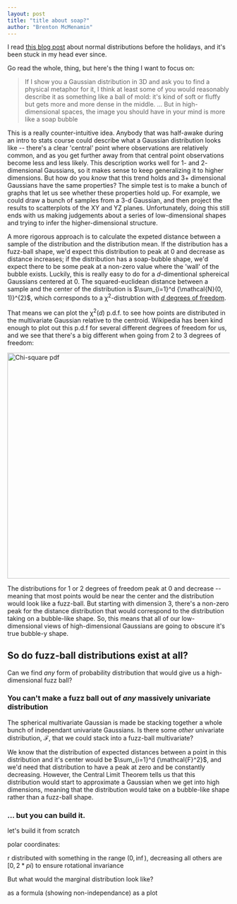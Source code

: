 ```yaml
---
layout: post
title: "title about soap?"
author: "Brenton McMenamin"
---
```


I read [this blog post](http://www.inference.vc/high-dimensional-gaussian-distributions-are-soap-bubble/) about normal distributions before the holidays, and it's been stuck in my head ever since.

Go read the whole, thing, but here's the thing I want to focus on:

> If I show you a Gaussian distribution in 3D and ask you to find a physical metaphor for it, I think at least some of you would reasonably describe it as something like a ball of mold: it's kind of soft or fluffy but gets more and more dense in the middle. ... But in high-dimensional spaces, the image you should have in your mind is more like a soap bubble

This is a really counter-intuitive idea. Anybody that was half-awake during an intro to stats course could describe what a Gaussian distribution looks like -- there's a clear 'central' point where observations are relatively common, and as you get further away from that central point observations become less and less likely. This description works well for 1- and 2- dimensional Gaussians, so it makes sense to keep generalizing it to higher dimensions. But how do you *know* that this trend holds and 3+ dimensional Gaussians have the same properties? The simple test is to make a bunch of graphs that let us see whether these properties hold up. For example, we could draw a bunch of samples from a 3-d Gaussian, and then project the results to scatterplots of the XY and YZ planes. Unfortunately, doing this still ends with us making judgements about a series of low-dimensional shapes and trying to infer the higher-dimensional structure.

A more rigorous approach is to calculate the expeted distance between a sample of the distribution and the distribution mean. If the distribution has a fuzz-ball shape, we'd expect this distribution to peak at 0 and decrease as distance increases; if the distribution has a soap-bubble shape, we'd expect there to be some peak at a non-zero value where the 'wall' of the bubble exists. Luckily, this is really easy to do for a $d$-dimentional sphereical Gaussians centered at $0$. The squared-euclidean distance between a sample and the center of the distribution is $\sum_{i=1}^d {\mathcal{N}(0, 1)}^{2}$, which corresponds to a $\mathcal{\chi^2}$-distrubtion with [$d$ degrees of freedom](https://en.wikipedia.org/wiki/Chi-squared_distribution#Definition).

That means we can plot the $\mathcal{\chi^2}(d)$ p.d.f. to see how points are distributed in the multivariate Gaussian relative to the centroid. Wikipedia has been kind enough to plot out this p.d.f for several different degrees of freedom for us, and we see that there's a big different when going from 2 to 3 degrees of freedom:

<a title="By Geek3 (Own work) [GFDL (http://www.gnu.org/copyleft/fdl.html) or CC BY 3.0 (http://creativecommons.org/licenses/by/3.0)], via Wikimedia Commons" href="https://commons.wikimedia.org/wiki/File%3AChi-square_pdf.svg"><img width="512" alt="Chi-square pdf" src="https://upload.wikimedia.org/wikipedia/commons/thumb/3/35/Chi-square_pdf.svg/512px-Chi-square_pdf.svg.png"/></a>

The distributions for 1 or 2 degrees of freedom peak at 0 and decrease -- meaning that most points would be near the center and the distribution would look like a fuzz-ball. But starting with dimension 3, there's a non-zero peak for the distance distribution that would correspond to the distribution taking on a bubble-like shape. So, this means that all of our low-dimensional views of high-dimensional Gaussians are going to obscure it's true bubble-y shape.


## So do fuzz-ball distributions exist at all?


Can we find *any* form of probability distribution that would give us a high-dimensional fuzz ball?


### You can't make a fuzz ball out of *any* massively univariate distribution

The spherical multivariate Gaussian is made be stacking together a whole bunch of independant univariate Gaussians. Is there some *other* univariate distribution, $\mathcal{F}$, that we could stack into a fuzz-ball multivariate?

We know that the distribution of expected distances between a point in this distribution and it's center would be $\sum_{i=1}^d {\mathcal{F}^2}$, and we'd need that distribution to have a peak at zero and be constantly decreasing. However, the Central Limit Theorem tells us that this distribution would start to approximate a Gaussian when we get into high dimensions, meaning that the distribution would take on a bubble-like shape rather than a fuzz-ball shape.

### ... but you can build it.

let's build it from scratch

polar coordinates:

r distributed with something in the range $(0, \inf)$, decreasing
all others are $[0, 2*pi)$ to ensure rotational invariance


But what would the marginal distribution look like?

as a formula (showing non-independance)
as a plot